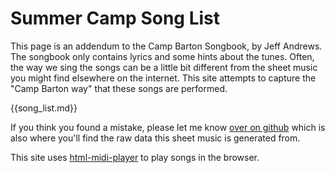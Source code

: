 # Summer Camp Song List

This page is an addendum to the Camp Barton Songbook, by Jeff Andrews.  The
songbook only contains lyrics and some hints about the tunes.  Often, the way
we sing the songs can be a little bit different from the sheet music you might
find elsewhere on the internet.  This site attempts to capture the "Camp Barton
way" that these songs are performed.

{{song_list.md}}

If you think you found a mistake, please let me know
[over on github](https://github.com/pbaughman/songbook) which is also where
you'll find the raw data this sheet music is generated from.

This site uses [html-midi-player](https://github.com/cifkao/html-midi-player)
to play songs in the browser.
